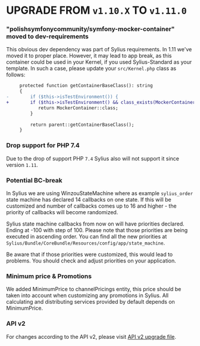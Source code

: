 # UPGRADE FROM `v1.10.X` TO `v1.11.0`

### "polishsymfonycommunity/symfony-mocker-container" moved to dev-requirements

This obvious dev dependency was part of Sylius requirements. In 1.11 we've moved it to proper place. However, it may lead to app break, as this container could be used in your Kernel, if you used Sylius-Standard as your template. In such a case, please update your `src/Kernel.php` class as follows:

```diff
     protected function getContainerBaseClass(): string
     {
-        if ($this->isTestEnvironment()) {
+        if ($this->isTestEnvironment() && class_exists(MockerContainer::class)) {
            return MockerContainer::class;
         }
 
         return parent::getContainerBaseClass();
     }
```

### Drop support for PHP 7.4

Due to the drop of support PHP `7.4` Sylius also will not support it since version `1.11`.

### Potential BC-break

In Sylius we are using WinzouStateMachine where as example `sylius_order` state machine has declared 14 callbacks on one state.
If this will be customized and number of callbacks comes up to 16 and higher - the priority of callbacks will become randomized.

Sylius state machine callbacks from now on will have priorities declared. Ending at -100 with step of 100.
Please note that those priorities are being executed in ascending order. You can find all the new priorities at
`Sylius/Bundle/CoreBundle/Resources/config/app/state_machine`.

Be aware that if those priorities were customized, this would lead to problems. 
You should check and adjust priorities on your application.

### Minimum price & Promotions

We added MinimumPrice to channelPricings entity, this price should be taken into account when customizing any promotions in Sylius.
All calculating and distributing services provided by default depends on MinimumPrice.

### API v2

For changes according to the API v2, please visit [API v2 upgrade file](UPGRADE-API-1.11.md).
